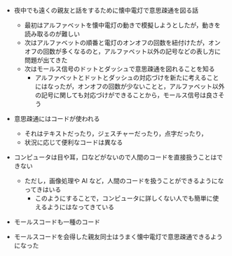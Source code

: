 - 夜中でも遠くの親友と話をするために懐中電灯で意思疎通を図る話

  - 最初はアルファベットを懐中電灯の動きで模擬しようとしたが，動きを読み取るのが難しい
  - 次はアルファベットの順番と電灯のオンオフの回数を紐付けたが，オンオフの回数が多くなるのと，アルファベット以外の記号などの表し方に問題が出てきた
  - 次はモールス信号のドットとダッシュで意思疎通を図れることを知る
    - アルファベットとドットとダッシュの対応づけを新たに考えることにはなったが，オンオフの回数が少ないことと，アルファベット以外の記号に関しても対応づけができることから，モールス信号は良さそう

- 意思疎通にはコードが使われる

  - それはテキストだったり，ジェスチャーだったり，点字だったり，
  - 状況に応じて便利なコードは異なる

- コンピュータは目や耳，口などがないので人間のコードを直接扱うことはできない

  - ただし，画像処理や AI など，人間のコードを扱うことができるようになってきはいる
    - このようにすることで，コンピュータに詳しくない人でも簡単に使えるようにはなってきている

- モールスコードも一種のコード
- モールスコードを会得した親友同士はうまく懐中電灯で意思疎通できるようになった
